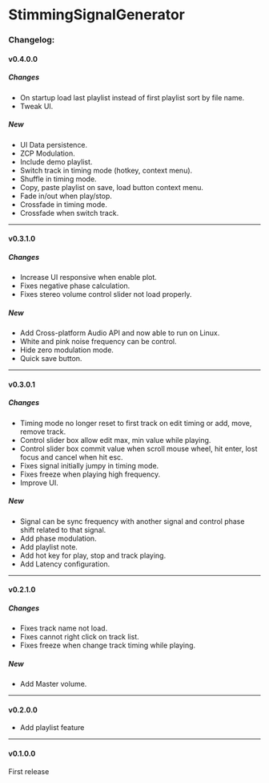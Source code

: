# StimmingSignalGenerator
### Changelog:
#### v0.4.0.0
##### Changes
* On startup load last playlist instead of first playlist sort by file name.
* Tweak UI.
##### New
* UI Data persistence.
* ZCP Modulation.
* Include demo playlist.
* Switch track in timing mode (hotkey, context menu).
* Shuffle in timing mode.
* Copy, paste playlist on save, load button context menu.
* Fade in/out when play/stop.
* Crossfade in timing mode.
* Crossfade when switch track.
---
#### v0.3.1.0
##### Changes
* Increase UI responsive when enable plot.
* Fixes negative phase calculation.
* Fixes stereo volume control slider not load properly.
##### New
* Add Cross-platform Audio API and now able to run on Linux.
* White and pink noise frequency can be control.
* Hide zero modulation mode.
* Quick save button.
---
#### v0.3.0.1
##### Changes
* Timing mode no longer reset to first track on edit timing or add, move, remove track.
* Control slider box allow edit max, min value while playing.
* Control slider box commit value when scroll mouse wheel, hit enter, lost focus and cancel when hit esc.
* Fixes signal initially jumpy in timing mode.
* Fixes freeze when playing high frequency.
* Improve UI.
##### New
* Signal can be sync frequency with another signal and control phase shift related to that signal.
* Add phase modulation.
* Add playlist note.
* Add hot key for play, stop and track playing.
* Add Latency configuration.
---
#### v0.2.1.0
##### Changes
* Fixes track name not load.  
* Fixes cannot right click on track list.  
* Fixes freeze when change track timing while playing.  
##### New
* Add Master volume.  
---
#### v0.2.0.0  
* Add playlist feature
---
#### v0.1.0.0  
First release